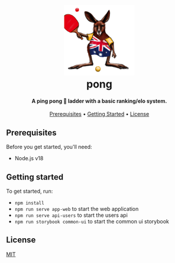 <h1 align="center" id="top">
  <a href="https://github.com/ClearScore/au-ping-pong-ladder"><img src="./readme.png" alt="pong" height="190"></a>
  <br>
  pong
  <br>
</h1>

<h4 align="center">A ping pong 🏓 ladder with a basic ranking/elo system.</h4>

<p align="center">
  <a href="#prerequisites">Prerequisites</a> •
  <a href="#getting-started">Getting Started</a> •
  <a href="#license">License</a>
</p>

## Prerequisites

Before you get started, you'll need:

- Node.js v18

## Getting started

To get started, run:

- `npm install`
- `npm run serve app-web` to start the web application
- `npm run serve api-users` to start the users api
- `npm run storybook common-ui` to start the common ui storybook

## License

[MIT](https://tldrlegal.com/license/mit-license)
